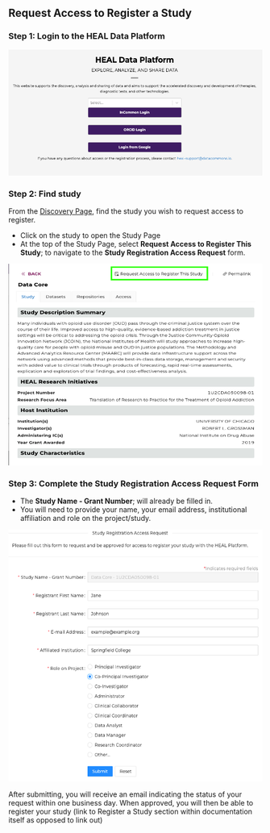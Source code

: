 ## Request Access to Register a Study

### Step 1: Login to the HEAL Data Platform

<!-- below here is the markdown format for images and I can't find a way to resize.  commented out to try some different  -->

<!-- ![Login](../img/heal_login.png) -->

<!-- something different -->
<img src="../img/heal_login.png" width="550" height="250">

### Step 2: Find study

From the [Discovery Page](https://healdata.org/discovery), find the study you wish to request access to register.

- Click on the study to open the Study Page
- At the top of the Study Page, select **Request Access to Register This Study**; to navigate to the **Study Registration Access Request** form.

<!-- below here is the markdown format for images and I can't find a way to resize.  commented out to try some different  -->
<!-- ![Study Page](../img/study_reg_req_access_button.png) -->

<!-- something different -->
<img src="../img/study_reg_req_access_button.png" width="600" height="400">

### Step 3: Complete the **Study Registration Access Request**  Form
- The **Study Name - Grant Number**; will already be filled in.
- You will need to provide your name, your email address, institutional affiliation and role on the project/study.

<!-- below here is the markdown format for images and I can't find a way to resize.  commented out to try some different  -->
<!-- Insert form image and update  -->
<!-- ![Form sample image](../img/study_reg_req_access_form.png) -->

<!-- something different -->
<img src="../img/study_reg_req_access_form.png" width="550" height="500">

After submitting, you will receive an email indicating the status of your request within one business day. When approved, you will then be able to register your study (link to Register a Study section within documentation itself as opposed to link out)
